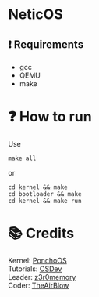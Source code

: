 # NeticOS


## ❗️ Requirements
- gcc
- QEMU
- make


# ❓ How to run
Use
```
make all
```
or
```
cd kernel && make
cd bootloader && make
cd kernel && make run
```

# 📚 Credits
Kernel: [PonchoOS](https://github.com/absurdponcho/ponchoos)
<br />
Tutorials: [OSDev](https://wiki.osdev.org)
<br />
Leader: [z3r0memory](https://github.com/z3r0memory)
<br />
Coder: [TheAirBlow](https://github.com/theairblow)
